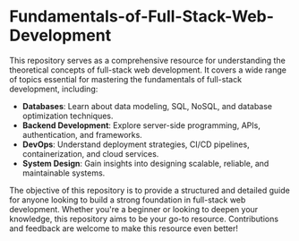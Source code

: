 # Fundamentals-of-Full-Stack-Web-Development

This repository serves as a comprehensive resource for understanding the theoretical concepts of full-stack web development. It covers a wide range of topics essential for mastering the fundamentals of full-stack development, including:

- **Databases**: Learn about data modeling, SQL, NoSQL, and database optimization techniques.
- **Backend Development**: Explore server-side programming, APIs, authentication, and frameworks.
- **DevOps**: Understand deployment strategies, CI/CD pipelines, containerization, and cloud services.
- **System Design**: Gain insights into designing scalable, reliable, and maintainable systems.

The objective of this repository is to provide a structured and detailed guide for anyone looking to build a strong foundation in full-stack web development. Whether you're a beginner or looking to deepen your knowledge, this repository aims to be your go-to resource. Contributions and feedback are welcome to make this resource even better!
